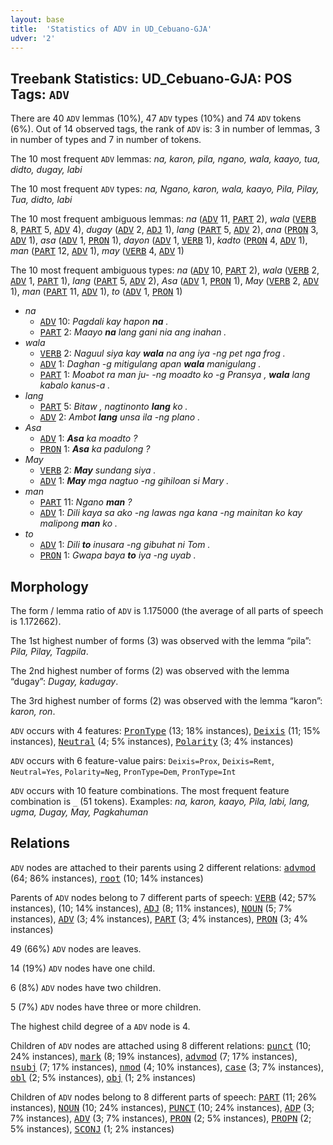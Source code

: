 ```yaml
---
layout: base
title:  'Statistics of ADV in UD_Cebuano-GJA'
udver: '2'
---
```


## Treebank Statistics: UD_Cebuano-GJA: POS Tags: `ADV`

There are 40 `ADV` lemmas (10%), 47 `ADV` types (10%) and 74 `ADV` tokens (6%).
Out of 14 observed tags, the rank of `ADV` is: 3 in number of lemmas, 3 in number of types and 7 in number of tokens.

The 10 most frequent `ADV` lemmas: <em>na, karon, pila, ngano, wala, kaayo, tua, didto, dugay, labi</em>

The 10 most frequent `ADV` types:  <em>na, Ngano, karon, wala, kaayo, Pila, Pilay, Tua, didto, labi</em>

The 10 most frequent ambiguous lemmas: <em>na</em> (<tt><a href="ceb_gja-pos-ADV.html">ADV</a></tt> 11, <tt><a href="ceb_gja-pos-PART.html">PART</a></tt> 2), <em>wala</em> (<tt><a href="ceb_gja-pos-VERB.html">VERB</a></tt> 8, <tt><a href="ceb_gja-pos-PART.html">PART</a></tt> 5, <tt><a href="ceb_gja-pos-ADV.html">ADV</a></tt> 4), <em>dugay</em> (<tt><a href="ceb_gja-pos-ADV.html">ADV</a></tt> 2, <tt><a href="ceb_gja-pos-ADJ.html">ADJ</a></tt> 1), <em>lang</em> (<tt><a href="ceb_gja-pos-PART.html">PART</a></tt> 5, <tt><a href="ceb_gja-pos-ADV.html">ADV</a></tt> 2), <em>ana</em> (<tt><a href="ceb_gja-pos-PRON.html">PRON</a></tt> 3, <tt><a href="ceb_gja-pos-ADV.html">ADV</a></tt> 1), <em>asa</em> (<tt><a href="ceb_gja-pos-ADV.html">ADV</a></tt> 1, <tt><a href="ceb_gja-pos-PRON.html">PRON</a></tt> 1), <em>dayon</em> (<tt><a href="ceb_gja-pos-ADV.html">ADV</a></tt> 1, <tt><a href="ceb_gja-pos-VERB.html">VERB</a></tt> 1), <em>kadto</em> (<tt><a href="ceb_gja-pos-PRON.html">PRON</a></tt> 4, <tt><a href="ceb_gja-pos-ADV.html">ADV</a></tt> 1), <em>man</em> (<tt><a href="ceb_gja-pos-PART.html">PART</a></tt> 12, <tt><a href="ceb_gja-pos-ADV.html">ADV</a></tt> 1), <em>may</em> (<tt><a href="ceb_gja-pos-VERB.html">VERB</a></tt> 4, <tt><a href="ceb_gja-pos-ADV.html">ADV</a></tt> 1)

The 10 most frequent ambiguous types:  <em>na</em> (<tt><a href="ceb_gja-pos-ADV.html">ADV</a></tt> 10, <tt><a href="ceb_gja-pos-PART.html">PART</a></tt> 2), <em>wala</em> (<tt><a href="ceb_gja-pos-VERB.html">VERB</a></tt> 2, <tt><a href="ceb_gja-pos-ADV.html">ADV</a></tt> 1, <tt><a href="ceb_gja-pos-PART.html">PART</a></tt> 1), <em>lang</em> (<tt><a href="ceb_gja-pos-PART.html">PART</a></tt> 5, <tt><a href="ceb_gja-pos-ADV.html">ADV</a></tt> 2), <em>Asa</em> (<tt><a href="ceb_gja-pos-ADV.html">ADV</a></tt> 1, <tt><a href="ceb_gja-pos-PRON.html">PRON</a></tt> 1), <em>May</em> (<tt><a href="ceb_gja-pos-VERB.html">VERB</a></tt> 2, <tt><a href="ceb_gja-pos-ADV.html">ADV</a></tt> 1), <em>man</em> (<tt><a href="ceb_gja-pos-PART.html">PART</a></tt> 11, <tt><a href="ceb_gja-pos-ADV.html">ADV</a></tt> 1), <em>to</em> (<tt><a href="ceb_gja-pos-ADV.html">ADV</a></tt> 1, <tt><a href="ceb_gja-pos-PRON.html">PRON</a></tt> 1)


* <em>na</em>
  * <tt><a href="ceb_gja-pos-ADV.html">ADV</a></tt> 10: <em>Pagdali kay hapon <b>na</b> .</em>
  * <tt><a href="ceb_gja-pos-PART.html">PART</a></tt> 2: <em>Maayo <b>na</b> lang gani nia ang inahan .</em>
* <em>wala</em>
  * <tt><a href="ceb_gja-pos-VERB.html">VERB</a></tt> 2: <em>Naguul siya kay <b>wala</b> na ang iya -ng pet nga frog .</em>
  * <tt><a href="ceb_gja-pos-ADV.html">ADV</a></tt> 1: <em>Daghan -g mitigulang apan <b>wala</b> manigulang .</em>
  * <tt><a href="ceb_gja-pos-PART.html">PART</a></tt> 1: <em>Moabot ra man ju- -ng moadto ko -g Pransya , <b>wala</b> lang kabalo kanus-a .</em>
* <em>lang</em>
  * <tt><a href="ceb_gja-pos-PART.html">PART</a></tt> 5: <em>Bitaw , nagtinonto <b>lang</b> ko .</em>
  * <tt><a href="ceb_gja-pos-ADV.html">ADV</a></tt> 2: <em>Ambot <b>lang</b> unsa ila -ng plano .</em>
* <em>Asa</em>
  * <tt><a href="ceb_gja-pos-ADV.html">ADV</a></tt> 1: <em><b>Asa</b> ka moadto ?</em>
  * <tt><a href="ceb_gja-pos-PRON.html">PRON</a></tt> 1: <em><b>Asa</b> ka padulong ?</em>
* <em>May</em>
  * <tt><a href="ceb_gja-pos-VERB.html">VERB</a></tt> 2: <em><b>May</b> sundang siya .</em>
  * <tt><a href="ceb_gja-pos-ADV.html">ADV</a></tt> 1: <em><b>May</b> mga nagtuo -ng gihiloan si Mary .</em>
* <em>man</em>
  * <tt><a href="ceb_gja-pos-PART.html">PART</a></tt> 11: <em>Ngano <b>man</b> ?</em>
  * <tt><a href="ceb_gja-pos-ADV.html">ADV</a></tt> 1: <em>Dili kaya sa ako -ng lawas nga kana -ng mainitan ko kay malipong <b>man</b> ko .</em>
* <em>to</em>
  * <tt><a href="ceb_gja-pos-ADV.html">ADV</a></tt> 1: <em>Dili <b>to</b> inusara -ng gibuhat ni Tom .</em>
  * <tt><a href="ceb_gja-pos-PRON.html">PRON</a></tt> 1: <em>Gwapa baya <b>to</b> iya -ng uyab .</em>

## Morphology

The form / lemma ratio of `ADV` is 1.175000 (the average of all parts of speech is 1.172662).

The 1st highest number of forms (3) was observed with the lemma “pila”: <em>Pila, Pilay, Tagpila</em>.

The 2nd highest number of forms (2) was observed with the lemma “dugay”: <em>Dugay, kadugay</em>.

The 3rd highest number of forms (2) was observed with the lemma “karon”: <em>karon, ron</em>.

`ADV` occurs with 4 features: <tt><a href="ceb_gja-feat-PronType.html">PronType</a></tt> (13; 18% instances), <tt><a href="ceb_gja-feat-Deixis.html">Deixis</a></tt> (11; 15% instances), <tt><a href="ceb_gja-feat-Neutral.html">Neutral</a></tt> (4; 5% instances), <tt><a href="ceb_gja-feat-Polarity.html">Polarity</a></tt> (3; 4% instances)

`ADV` occurs with 6 feature-value pairs: `Deixis=Prox`, `Deixis=Remt`, `Neutral=Yes`, `Polarity=Neg`, `PronType=Dem`, `PronType=Int`

`ADV` occurs with 10 feature combinations.
The most frequent feature combination is `_` (51 tokens).
Examples: <em>na, karon, kaayo, Pila, labi, lang, ugma, Dugay, May, Pagkahuman</em>


## Relations

`ADV` nodes are attached to their parents using 2 different relations: <tt><a href="ceb_gja-dep-advmod.html">advmod</a></tt> (64; 86% instances), <tt><a href="ceb_gja-dep-root.html">root</a></tt> (10; 14% instances)

Parents of `ADV` nodes belong to 7 different parts of speech: <tt><a href="ceb_gja-pos-VERB.html">VERB</a></tt> (42; 57% instances),  (10; 14% instances), <tt><a href="ceb_gja-pos-ADJ.html">ADJ</a></tt> (8; 11% instances), <tt><a href="ceb_gja-pos-NOUN.html">NOUN</a></tt> (5; 7% instances), <tt><a href="ceb_gja-pos-ADV.html">ADV</a></tt> (3; 4% instances), <tt><a href="ceb_gja-pos-PART.html">PART</a></tt> (3; 4% instances), <tt><a href="ceb_gja-pos-PRON.html">PRON</a></tt> (3; 4% instances)

49 (66%) `ADV` nodes are leaves.

14 (19%) `ADV` nodes have one child.

6 (8%) `ADV` nodes have two children.

5 (7%) `ADV` nodes have three or more children.

The highest child degree of a `ADV` node is 4.

Children of `ADV` nodes are attached using 8 different relations: <tt><a href="ceb_gja-dep-punct.html">punct</a></tt> (10; 24% instances), <tt><a href="ceb_gja-dep-mark.html">mark</a></tt> (8; 19% instances), <tt><a href="ceb_gja-dep-advmod.html">advmod</a></tt> (7; 17% instances), <tt><a href="ceb_gja-dep-nsubj.html">nsubj</a></tt> (7; 17% instances), <tt><a href="ceb_gja-dep-nmod.html">nmod</a></tt> (4; 10% instances), <tt><a href="ceb_gja-dep-case.html">case</a></tt> (3; 7% instances), <tt><a href="ceb_gja-dep-obl.html">obl</a></tt> (2; 5% instances), <tt><a href="ceb_gja-dep-obj.html">obj</a></tt> (1; 2% instances)

Children of `ADV` nodes belong to 8 different parts of speech: <tt><a href="ceb_gja-pos-PART.html">PART</a></tt> (11; 26% instances), <tt><a href="ceb_gja-pos-NOUN.html">NOUN</a></tt> (10; 24% instances), <tt><a href="ceb_gja-pos-PUNCT.html">PUNCT</a></tt> (10; 24% instances), <tt><a href="ceb_gja-pos-ADP.html">ADP</a></tt> (3; 7% instances), <tt><a href="ceb_gja-pos-ADV.html">ADV</a></tt> (3; 7% instances), <tt><a href="ceb_gja-pos-PRON.html">PRON</a></tt> (2; 5% instances), <tt><a href="ceb_gja-pos-PROPN.html">PROPN</a></tt> (2; 5% instances), <tt><a href="ceb_gja-pos-SCONJ.html">SCONJ</a></tt> (1; 2% instances)

